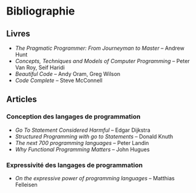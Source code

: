 # Bibliographie

## Livres

- _The Pragmatic Programmer: From Journeyman to Master_ – Andrew Hunt
- _Concepts, Techniques and Models of Computer Programming_ – Peter Van Roy, Seif Haridi
- _Beautiful Code_ –  Andy Oram, Greg Wilson
- _Code Complete_ – Steve McConnell

## Articles

### Conception des langages de programmation

- _Go To Statement Considered Harmful_ – Edgar Dijkstra
- _Structured Programming with go to Statements_ – Donald Knuth
- _The next 700 programming languages_ – Peter Landin
- _Why Functional Programming Matters_ – John Hugues

### Expressivité des langages de programmation

- _On the expressive power of programming languages_ – Matthias Felleisen
